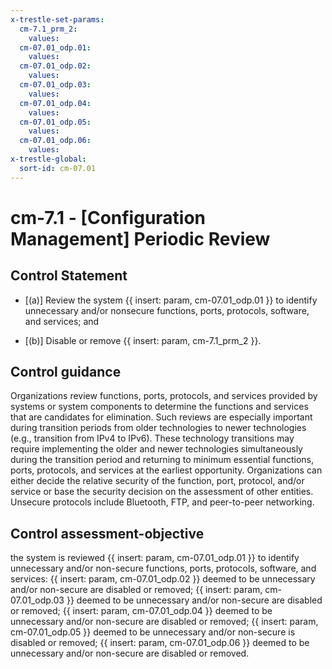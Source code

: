 ```yaml
---
x-trestle-set-params:
  cm-7.1_prm_2:
    values:
  cm-07.01_odp.01:
    values:
  cm-07.01_odp.02:
    values:
  cm-07.01_odp.03:
    values:
  cm-07.01_odp.04:
    values:
  cm-07.01_odp.05:
    values:
  cm-07.01_odp.06:
    values:
x-trestle-global:
  sort-id: cm-07.01
---
```


# cm-7.1 - \[Configuration Management\] Periodic Review

## Control Statement

- \[(a)\] Review the system {{ insert: param, cm-07.01_odp.01 }} to identify unnecessary and/or nonsecure functions, ports, protocols, software, and services; and

- \[(b)\] Disable or remove {{ insert: param, cm-7.1_prm_2 }}.

## Control guidance

Organizations review functions, ports, protocols, and services provided by systems or system components to determine the functions and services that are candidates for elimination. Such reviews are especially important during transition periods from older technologies to newer technologies (e.g., transition from IPv4 to IPv6). These technology transitions may require implementing the older and newer technologies simultaneously during the transition period and returning to minimum essential functions, ports, protocols, and services at the earliest opportunity. Organizations can either decide the relative security of the function, port, protocol, and/or service or base the security decision on the assessment of other entities. Unsecure protocols include Bluetooth, FTP, and peer-to-peer networking.

## Control assessment-objective

the system is reviewed {{ insert: param, cm-07.01_odp.01 }} to identify unnecessary and/or non-secure functions, ports, protocols, software, and services:
{{ insert: param, cm-07.01_odp.02 }} deemed to be unnecessary and/or non-secure are disabled or removed;
{{ insert: param, cm-07.01_odp.03 }} deemed to be unnecessary and/or non-secure are disabled or removed;
{{ insert: param, cm-07.01_odp.04 }} deemed to be unnecessary and/or non-secure are disabled or removed;
{{ insert: param, cm-07.01_odp.05 }} deemed to be unnecessary and/or non-secure is disabled or removed;
{{ insert: param, cm-07.01_odp.06 }} deemed to be unnecessary and/or non-secure are disabled or removed.
